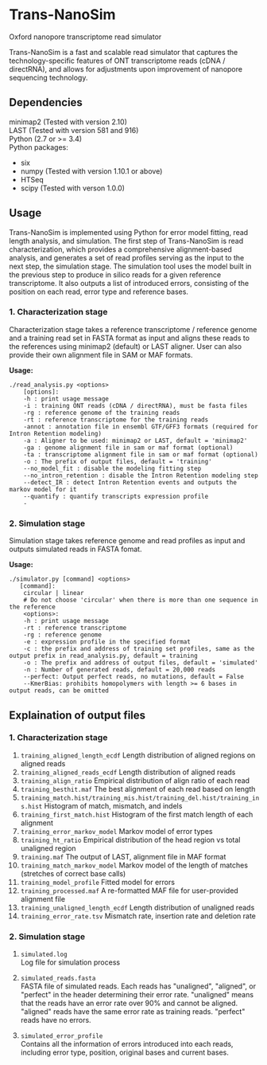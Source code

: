 # Trans-NanoSim
Oxford nanopore transcriptome read simulator

Trans-NanoSim is a fast and scalable read simulator that captures the technology-specific features of ONT transcriptome reads (cDNA / directRNA), and allows for adjustments upon improvement of nanopore sequencing technology.  

## Dependencies
minimap2 (Tested with version 2.10)  
LAST (Tested with version 581 and 916)   
Python (2.7 or >= 3.4)  
Python packages:  
* six  
* numpy (Tested with version 1.10.1 or above)
* HTSeq  
* scipy (Tested with verson 1.0.0)

## Usage
Trans-NanoSim is implemented using Python for error model fitting, read length analysis, and simulation. The first step of Trans-NanoSim is read characterization, which provides a comprehensive alignment-based analysis, and generates a set of read profiles serving as the input to the next step, the simulation stage. The simulation tool uses the model built in the previous step to produce in silico reads for a given reference transcriptome. It also outputs a list of introduced errors, consisting of the position on each read, error type and reference bases.

### 1. Characterization stage  
Characterization stage takes a reference transcriptome / reference genome and a training read set in FASTA format as input and aligns these reads to the references using minimap2 (default) or LAST aligner. User can also provide their own alignment file in SAM or MAF formats.  

__Usage:__  
```
./read_analysis.py <options>  
    [options]:  
    -h : print usage message  
    -i : training ONT reads (cDNA / directRNA), must be fasta files  
    -rg : reference genome of the training reads  
    -rt : reference transcriptome for the training reads
    -annot : annotation file in ensembl GTF/GFF3 formats (required for Intron Retention modeling)  
    -a : Aligner to be used: minimap2 or LAST, default = 'minimap2' 
    -ga : genome alignment file in sam or maf format (optional)
    -ta : transcriptome alignment file in sam or maf format (optional)  
    -o : The prefix of output files, default = 'training'  
    --no_model_fit : disable the modeling fitting step  
    --no_intron_retention : disable the Intron Retention modeling step  
    --detect_IR : detect Intron Retention events and outputs the markov model for it  
    --quantify : quantify transcripts expression profile
    -
```

### 2. Simulation stage  
Simulation stage takes reference genome and read profiles as input and outputs simulated reads in FASTA fomat.  

__Usage:__  
```
./simulator.py [command] <options>  
   [command]:  
    circular | linear  
    # Do not choose 'circular' when there is more than one sequence in the reference  
    <options>:  
    -h : print usage message
    -rt : reference transcriptome
    -rg : reference genome
    -e : expression profile in the specified format  
    -c : the prefix and address of training set profiles, same as the output prefix in read_analysis.py, default = training  
    -o : The prefix and address of output files, default = 'simulated'  
    -n : Number of generated reads, default = 20,000 reads  
    --perfect: Output perfect reads, no mutations, default = False  
    --KmerBias: prohibits homopolymers with length >= 6 bases in output reads, can be omitted  
```


## Explaination of output files  
### 1. Characterization stage
1. `training_aligned_length_ecdf` Length distribution of aligned regions on aligned reads  
2. `training_aligned_reads_ecdf` Length distribution of aligned reads  
3. `training_align_ratio` Empirical distribution of align ratio of each read  
4. `training_besthit.maf` The best alignment of each read based on length  
5. `training_match.hist/training_mis.hist/training_del.hist/training_ins.hist` Histogram of match, mismatch, and indels  
6. `training_first_match.hist` Histogram of the first match length of each alignment  
7. `training_error_markov_model` Markov model of error types  
8. `training_ht_ratio` Empirical distribution of the head region vs total unaligned region  
9. `training.maf` The output of LAST, alignment file in MAF format  
10. `training_match_markov_model` Markov model of the length of matches (stretches of correct base calls)  
11. `training_model_profile` Fitted model for errors  
12. `training_processed.maf` A re-formatted MAF file for user-provided alignment file  
13. `training_unaligned_length_ecdf` Length distribution of unaligned reads  
14. `training_error_rate.tsv` Mismatch rate, insertion rate and deletion rate

### 2. Simulation stage  
1. `simulated.log`  
  Log file for simulation process  
  
2. `simulated_reads.fasta`  
  FASTA file of simulated reads. Each reads has "unaligned", "aligned", or "perfect" in the header determining their error rate. "unaligned" means that the reads have an error rate over 90% and cannot be aligned. "aligned" reads have the same error rate as training reads. "perfect" reads have no errors.  
  
3. `simulated_error_profile`  
  Contains all the information of errors introduced into each reads, including error type, position, original bases and current bases. 
